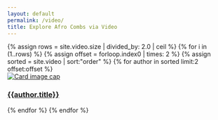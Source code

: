 ```yaml
---
layout: default
permalink: /video/
title: Explore Afro Combs via Video
---
```

<div class="container mb-3">
  <div class="row">
{% assign rows = site.video.size | divided_by: 2.0 | ceil %}
{% for i in (1..rows) %}
{% assign offset = forloop.index0 | times: 2 %}
{% assign sorted = site.video | sort:"order" %}
    {% for author in sorted limit:2 offset:offset %}
    <div class="col-md-4 mb-3">
      <div class="card h-100" >
        <a href="{{ author.url }}" class="stretched-link">
          <img class="card-img-top" src="{{site.baseurl}}{{author.image}}" alt="Card image cap"/>
        </a>
        <div class="card-body">
          <h3 class="lead mt-2">
            <a href="{{ author.url }}" class="stretched-link">{{author.title}}</a>
          </h3>
        </div>
      </div>
    </div>
    {% endfor %}
  {% endfor %}
  </div>
</div>

